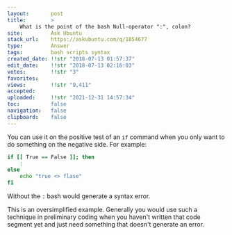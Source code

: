 ```yaml
---
layout:       post
title:        >
    What is the point of the bash Null-operator ":", colon?
site:         Ask Ubuntu
stack_url:    https://askubuntu.com/q/1054677
type:         Answer
tags:         bash scripts syntax
created_date: !!str "2018-07-13 01:57:37"
edit_date:    !!str "2018-07-13 02:16:03"
votes:        !!str "3"
favorites:    
views:        !!str "9,411"
accepted:     
uploaded:     !!str "2021-12-31 14:57:34"
toc:          false
navigation:   false
clipboard:    false
---
```


You can use it on the positive test of an `if` command when you only want to do something on the negative side. For example:



``` bash
if [[ True == False ]]; then
    :
else
    echo "true <> flase"
fi

```

Without the `:` bash would generate a syntax error.

This is an oversimplified example. Generally you would use such a technique in preliminary coding when you haven't written that code segment yet and just need something that doesn't generate an error.
